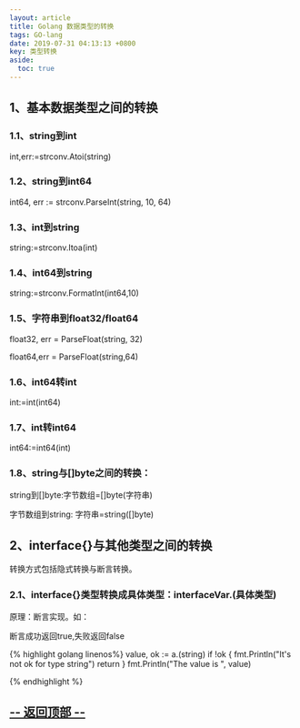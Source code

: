 ```yaml
---
layout: article
title: Golang 数据类型的转换
tags: GO-lang
date: 2019-07-31 04:13:13 +0800
key: 类型转换
aside:
  toc: true
---
```

## 1、基本数据类型之间的转换

### 1.1、string到int  

int,err:=strconv.Atoi(string)  

### 1.2、string到int64  

int64, err := strconv.ParseInt(string, 10, 64)  

### 1.3、int到string  

string:=strconv.Itoa(int)  

### 1.4、int64到string  

string:=strconv.FormatInt(int64,10)  

### 1.5、字符串到float32/float64

float32, err = ParseFloat(string, 32)  

float64,err = ParseFloat(string,64)

### 1.6、int64转int

int:=int(int64)  

### 1.7、int转int64

int64:=int64(int)

### 1.8、string与[]byte之间的转换：

string到[]byte:字节数组=[]byte(字符串)

字节数组到string: 字符串=string([]byte)


## 2、interface{}与其他类型之间的转换

转换方式包括隐式转换与断言转换。

### 2.1、interface{}类型转换成具体类型：interfaceVar.(具体类型)

原理：断言实现。如：

断言成功返回true,失败返回false

{% highlight golang linenos%}
value, ok := a.(string)
if !ok {
    fmt.Println("It's not ok for type string")
    return
}
fmt.Println("The value is ", value)

{% endhighlight %}

<a href="javascript:scroll(0,0)">-- 返回顶部 --</a>
---